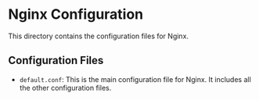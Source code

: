 # Nginx Configuration
This directory contains the configuration files for Nginx.

## Configuration Files
- `default.conf`: This is the main configuration file for Nginx. It includes all the other configuration files.